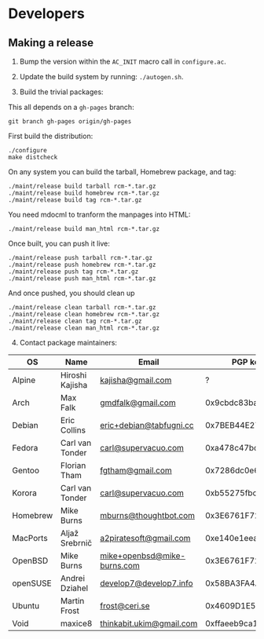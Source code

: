 Developers
==========

Making a release
----------------

1. Bump the version within the `AC_INIT` macro call in `configure.ac`.

2. Update the build system by running: `./autogen.sh`.

3. Build the trivial packages:

This all depends on a `gh-pages` branch:

    git branch gh-pages origin/gh-pages

First build the distribution:

    ./configure
    make distcheck

On any system you can build the tarball, Homebrew package, and tag:

    ./maint/release build tarball rcm-*.tar.gz
    ./maint/release build homebrew rcm-*.tar.gz
    ./maint/release build tag rcm-*.tar.gz

You need mdocml to tranform the manpages into HTML:

    ./maint/release build man_html rcm-*.tar.gz

Once built, you can push it live:

    ./maint/release push tarball rcm-*.tar.gz
    ./maint/release push homebrew rcm-*.tar.gz
    ./maint/release push tag rcm-*.tar.gz
    ./maint/release push man_html rcm-*.tar.gz

And once pushed, you should clean up

    ./maint/release clean tarball rcm-*.tar.gz
    ./maint/release clean homebrew rcm-*.tar.gz
    ./maint/release clean tag rcm-*.tar.gz
    ./maint/release clean man_html rcm-*.tar.gz

4. Contact package maintainers:

| OS       | Name                       | Email                         | PGP keyid          |
| -------- | -------------------------- | ----------------------------- | ------------------ |
| Alpine   | Hiroshi Kajisha            | <kajisha@gmail.com>           | ?                  |
| Arch     | Max Falk                   | <gmdfalk@gmail.com>           | 0x9cbdc83ba3753845 |
| Debian   | Eric Collins               | <eric+debian@tabfugni.cc>     | 0x7BEB44E2771AB877 |
| Fedora   | Carl van Tonder            | <carl@supervacuo.com>         | 0xa478c47bcb683786 |
| Gentoo   | Florian Tham               | <fgtham@gmail.com>            | 0x7286dc0e62941423 |
| Korora   | Carl van Tonder            | <carl@supervacuo.com>         | 0xb55275fbcbe8383c |
| Homebrew | Mike Burns                 | <mburns@thoughtbot.com>       | 0x3E6761F72846B014 |
| MacPorts | Aljaž Srebrnič             | <a2piratesoft@gmail.com>      | 0xe140e1eea54ee677 |
| OpenBSD  | Mike Burns                 | <mike+openbsd@mike-burns.com> | 0x3E6761F72846B014 |
| openSUSE | Andrei Dziahel             | <develop7@develop7.info>      | 0x58BA3FA4A49D76C2 |
| Ubuntu   | Martin Frost               | <frost@ceri.se>               | 0x4609D1E5ECA538E6 |
| Void     | maxice8                    | <thinkabit.ukim@gmail.com>    | 0xffaeeb9ca1c95204 |
